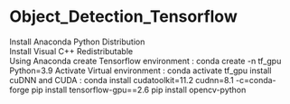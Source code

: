 # Object_Detection_Tensorflow
Install Anaconda Python Distribution <br />
Install Visual C++ Redistributable <br />
Using Anaconda create Tensorflow environment : conda create -n tf_gpu Python=3.9
Activate Virtual environment : conda activate tf_gpu
install cuDNN and CUDA : conda install cudatoolkit=11.2 cudnn=8.1 -c=conda-forge
pip install tensorflow-gpu==2.6
pip install opencv-python
